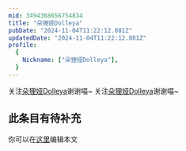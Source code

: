 ```yaml
---
mid: 3494368656754834
title: "朵狸娅Dolleya"
pubDate: "2024-11-04T11:22:12.881Z"
updatedDate: "2024-11-04T11:22:12.881Z"
profile:
  {
    Nickname: ["朵狸娅Dolleya"],
  }
---
```


关注[朵狸娅Dolleya](https://space.bilibili.com/3494368656754834)谢谢喵~ 关注[朵狸娅Dolleya](https://space.bilibili.com/3494368656754834)谢谢喵~

## 此条目有待补充
你可以在[这里](https://github.com/Yuhanawa/VTuber.ICU-Content/edit/master/v/朵狸娅Dolleya/index.md)编辑本文
